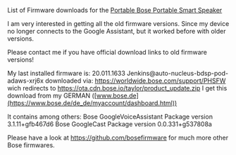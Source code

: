 List of Firmware downloads for the [Portable Bose Portable Smart Speaker](https://www.bose.com/p/speakers/bose-portable-smart-speaker/PORTSS-SPEAKERWIRELESS.html)

I am very interested in getting all the old firmware versions. Since my device no longer connects to the Google Assistant, but it worked before with older versions.

Please contact me if you have official download links to old firmware versions!

My last installed firmware is:
20.011.1633 Jenkins@auto-nucleus-bdsp-pod-adaws-xrj6x
downloaded via:  https://worldwide.bose.com/support/PHSFW wich redirects to https://ota.cdn.bose.io/taylor/product_update.zip
I get this download from my GERMAN ([www.bose.de](https://www.bose.de/de_de/myaccount/dashboard.html))

It contains among others:
Bose GoogleVoiceAssistant Package version 3.1.11+gfb467d6
Bose GoogleCast Package version 0.0.331+g537808a


Please have a look at https://github.com/bosefirmware for much more other Bose firmwares.